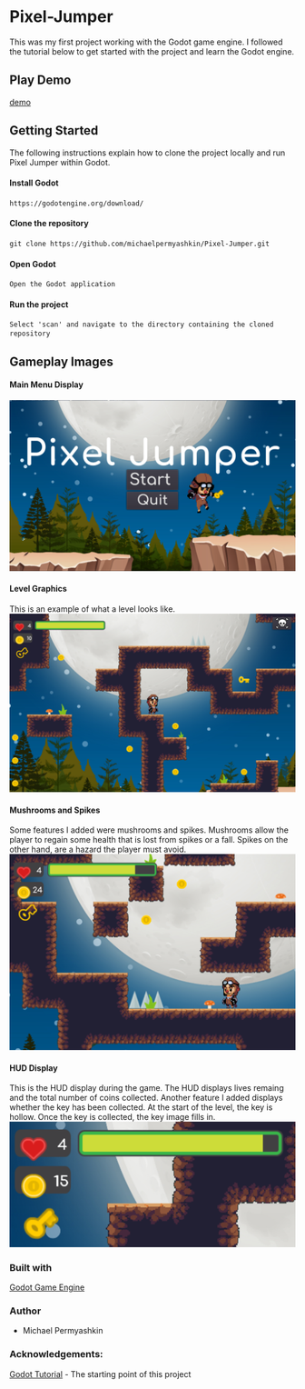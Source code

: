 # Pixel-Jumper
This was my first project working with the Godot game engine. I followed the tutorial below to get started with the project and learn the Godot engine. 

## Play Demo
[demo](https://michaelpermyashkin.github.io/pages/PixelJumperDemo.html)
## Getting Started
The following instructions explain how to clone the project locally and run Pixel Jumper within Godot.

#### Install Godot 
```
https://godotengine.org/download/ 
```

#### Clone the repository
```
git clone https://github.com/michaelpermyashkin/Pixel-Jumper.git
```

#### Open Godot 
```
Open the Godot application
```

#### Run the project
```
Select 'scan' and navigate to the directory containing the cloned repository
```


## Gameplay Images
#### Main Menu Display
<img src="/Images/MainMenu.png">

#### Level Graphics
This is an example of what a level looks like.
<img src="/Images/Level.png">

#### Mushrooms and Spikes
Some features I added were mushrooms and spikes. Mushrooms allow the player to regain some health that is lost from spikes or a fall. Spikes on the other hand, are a hazard the player must avoid.
<img src="/Images/Mushroom.png">

#### HUD Display
This is the HUD display during the game. The HUD displays lives remaing and the total number of coins collected. Another feature I added displays whether the key has been collected. At the start of the level, the key is hollow. Once the key is collected, the key image fills in. 
<img src="/Images/HUD-Display.png">

### Built with 
[Godot Game Engine](https://godotengine.org/download/windows)

### Author 
* Michael Permyashkin

### Acknowledgements:
[Godot Tutorial](https://www.youtube.com/watch?v=wETY5_9kFtA) - The starting point of this project


